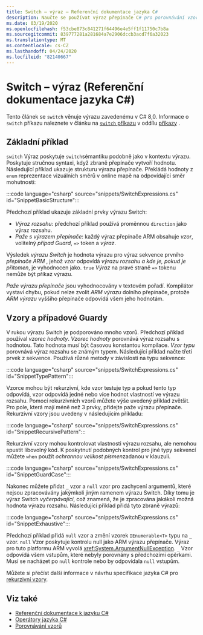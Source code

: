 ```yaml
---
title: Switch – výraz – Referenční dokumentace jazyka C#
description: Naučte se používat výraz přepínače C# pro porovnávání vzorů a jiné introspekce dat.
ms.date: 03/19/2020
ms.openlocfilehash: f53cbe873c841271f64496e4e5ff1f11750c7b8a
ms.sourcegitcommit: 839777281a281684a7e2906dccb3acd7f6a32023
ms.translationtype: MT
ms.contentlocale: cs-CZ
ms.lasthandoff: 04/24/2020
ms.locfileid: "82140667"
---
```

# <a name="switch-expression-c-reference"></a>Switch – výraz (Referenční dokumentace jazyka C#)

Tento článek se `switch` věnuje výrazu zavedenému v C# 8,0. Informace o `switch` příkazu naleznete v článku na [ `switch` příkazu](../keywords/switch.md) v oddílu [příkazy](../keywords/index.md) .

## <a name="basic-example"></a>Základní příklad

`switch` Výraz poskytuje `switch`sémantiku podobně jako v kontextu výrazu. Poskytuje stručnou syntaxi, když zbraně přepínače vytvoří hodnotu. Následující příklad ukazuje strukturu výrazu přepínače. Překládá hodnoty z `enum` reprezentace vizuálních směrů v online mapě na odpovídající směr mohutnosti:

:::code language="csharp" source="snippets/SwitchExpressions.cs" id="SnippetBasicStructure":::

Předchozí příklad ukazuje základní prvky výrazu Switch:

- *Výraz rozsahu*: předchozí příklad používá proměnnou `direction` jako výraz rozsahu.
- *Paže s výrazem přepínače*: každý výraz přepínače ARM obsahuje *vzor*, volitelný *případ Guard*, `=>` token a *výraz*.

Výsledek *výrazu Switch* je hodnota výrazu pro výraz sekvence prvního *přepínače ARM* , jehož *vzor* odpovídá *výrazu rozsahu* *a kde je, pokud je přítomen*, je vyhodnocen jako. `true` *Výraz* na pravé straně `=>` tokenu nemůže být příkaz výrazu.

*Paže výrazu přepínače* jsou vyhodnocovány v textovém pořadí. Kompilátor vystaví chybu, pokud nelze zvolit *ARM výrazu* dolního přepínače, protože *ARM výrazu* vyššího přepínače odpovídá všem jeho hodnotám.

## <a name="patterns-and-case-guards"></a>Vzory a případové Guardy

V rukou výrazu Switch je podporováno mnoho vzorů. Předchozí příklad používal *vzorec hodnoty*. *Vzorec hodnoty* porovnává výraz rozsahu s hodnotou. Tato hodnota musí být časovou konstantou kompilace. *Vzor typu* porovnává výraz rozsahu se známým typem. Následující příklad načte třetí prvek z sekvence. Používá různé metody v závislosti na typu sekvence:

:::code language="csharp" source="snippets/SwitchExpressions.cs" id="SnippetTypePattern":::

Vzorce mohou být rekurzivní, kde vzor testuje typ a pokud tento typ odpovídá, vzor odpovídá jedné nebo více hodnot vlastností ve výrazu rozsahu. Pomocí rekurzivních vzorů můžete výše uvedený příklad zvětšit. Pro pole, která mají méně než 3 prvky, přidejte paže výrazu přepínače. Rekurzivní vzory jsou uvedeny v následujícím příkladu:

:::code language="csharp" source="snippets/SwitchExpressions.cs" id="SnippetRecursivePattern":::

Rekurzivní vzory mohou kontrolovat vlastnosti výrazu rozsahu, ale nemohou spustit libovolný kód. K poskytnutí podobných kontrol pro jiné typy sekvencí můžete `when` použít *ochrannou velikost písmen*zadanou v klauzuli.

:::code language="csharp" source="snippets/SwitchExpressions.cs" id="SnippetGuardCase":::

Nakonec můžete přidat `_` vzor a `null` vzor pro zachycení argumentů, které nejsou zpracovávány jakýmkoli jiným ramenem výrazu Switch. Díky tomu je výraz Switch *vyčerpávající*, což znamená, že je zpracována jakákoli možná hodnota výrazu rozsahu. Následující příklad přidá tyto zbraně výrazů:

:::code language="csharp" source="snippets/SwitchExpressions.cs" id="SnippetExhaustive":::

Předchozí příklad přidá `null` vzor a změní vzorek `IEnumerable<T>` typu na `_` vzor. `null` Vzor poskytuje kontrolu null jako ARM výrazu přepínače. Výraz pro tuto platformu ARM vyvolá <xref:System.ArgumentNullException>. `_` Vzor odpovídá všem vstupům, které nebyly porovnány s předchozími opěrkami. Musí se nacházet po `null` kontrole nebo by odpovídala `null` vstupům.

Můžete si přečíst další informace v návrhu specifikace jazyka C# pro [rekurzivní vzory](~/_csharplang/proposals/csharp-8.0/patterns.md#switch-expression).

## <a name="see-also"></a>Viz také

- [Referenční dokumentace k jazyku C#](../index.md)
- [Operátory jazyka C#](index.md)
- [Porovnávání vzorů](../../pattern-matching.md)

